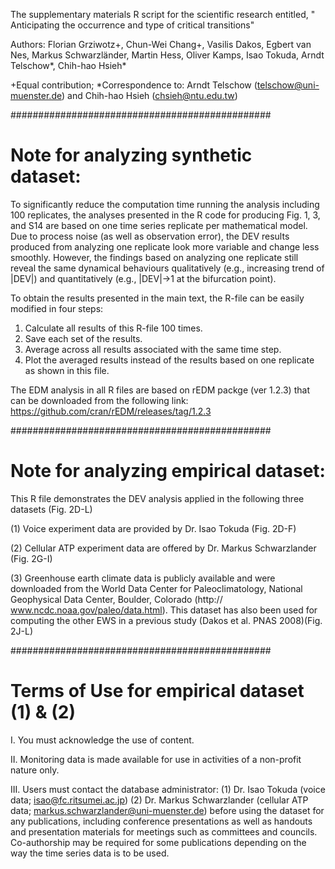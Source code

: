 The supplementary materials R script for the scientific research entitled, " Anticipating the occurrence and type of critical transitions"

Authors: Florian Grziwotz+, Chun-Wei Chang+, Vasilis Dakos, Egbert van Nes, Markus Schwarzländer, Martin Hess, Oliver Kamps, Isao Tokuda, Arndt Telschow*, Chih-hao Hsieh*

+Equal contribution; *Correspondence to: Arndt Telschow (telschow@uni-muenster.de) and Chih-hao Hsieh (chsieh@ntu.edu.tw)

###############################################
# Note for analyzing synthetic dataset:
To significantly reduce the computation time running the analysis including 100 replicates, the analyses presented in the R code for producing Fig. 1, 3, and S14 are based on one time series replicate per mathematical model. Due to process noise (as well as observation error), the DEV results produced from analyzing one replicate look more variable and change less smoothly. However, the findings based on analyzing one replicate still reveal the same dynamical behaviours qualitatively (e.g., increasing trend of |DEV|) and quantitatively (e.g., |DEV|->1 at the bifurcation point).

To obtain the results presented in the main text, the R-file can be easily modified in four steps:
1. Calculate all results of this R-file 100 times.
2. Save each set of the results.
3. Average across all results associated with the same time step.
4. Plot the averaged results instead of the results based on one replicate as shown in this file.

The EDM analysis in all R files are based on rEDM packge (ver 1.2.3) that can be downloaded from the following link: https://github.com/cran/rEDM/releases/tag/1.2.3

###############################################
# Note for analyzing empirical dataset:
This R file demonstrates the DEV analysis applied in the following three datasets (Fig. 2D-L)

 (1) Voice experiment data are provided by Dr. Isao Tokuda (Fig. 2D-F) 
 
 (2) Cellular ATP experiment data are offered by Dr. Markus Schwarzlander (Fig. 2G-I)
 
 (3) Greenhouse earth climate data is publicly available and were downloaded from the World Data Center for Paleoclimatology, National Geophysical Data Center, Boulder, Colorado (http:// www.ncdc.noaa.gov/paleo/data.html). This dataset has also been used for computing the other EWS in a previous study (Dakos et al. PNAS 2008)(Fig. 2J-L)

###############################################
# Terms of Use for empirical dataset (1) & (2)
  I.   You must acknowledge the use of content.
  
  II.  Monitoring data is made available for use in activities of a non-profit nature only.
  
  III. Users must contact the database administrator: 
      (1) Dr. Isao Tokuda (voice data; isao@fc.ritsumei.ac.jp)
      (2) Dr. Markus Schwarzlander (cellular ATP data; markus.schwarzlander@uni-muenster.de)
before using the dataset for any publications, including conference presentations as well as handouts and presentation materials for meetings such as committees and councils. Co-authorship may be required for some publications depending on the way the time series data is to be used.
